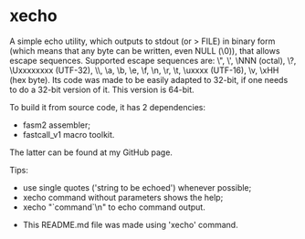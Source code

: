 # xecho

A simple echo utility, which outputs to stdout (or > FILE) in binary form (which means that any byte can be written, even NULL (\0)), that allows escape sequences.
Supported escape sequences are: \\", \\', \\NNN (octal), \\?, \Uxxxxxxxx (UTF-32), \\\\, \\a, \\b, \\e, \\f, \\n, \\r, \\t, \\uxxxx (UTF-16), \\v, \\xHH (hex byte).
Its code was made to be easily adapted to 32-bit, if one needs to do a 32-bit version of it. This version is 64-bit.

To build it from source code, it has 2 dependencies:

  - fasm2 assembler;
  - fastcall_v1 macro toolkit.

The latter can be found at my GitHub page.

Tips:

  - use single quotes ('string to be echoed') whenever possible;
  - xecho command without parameters shows the help;
  - xecho "\`command\`\n" to echo command output.

 * This README.md file was made using 'xecho' command.

